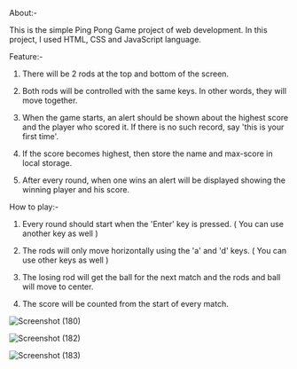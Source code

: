 About:-

This is the simple Ping Pong Game project of web development.
In this project, I used HTML, CSS and JavaScript language.

Feature:-

1. There will be 2 rods at the top and bottom of the screen.

2. Both rods will be controlled with the same keys. In other words, they will move together.

3. When the game starts, an alert should be shown about the highest score and the player who scored it. If there is no such record, say 'this is your first time'.

4. If the score becomes highest, then store the name and max-score in local storage.

5. After every round, when one wins an alert will be displayed showing the winning player and his score.

How to play:-

1. Every round should start when the 'Enter' key is pressed. ( You can use another key as well )

2. The rods will only move horizontally using the 'a' and 'd' keys. ( You can use other keys as well )

3. The losing rod will get the ball for the next match and the rods and ball will move to center.

4. The score will be counted from the start of every match.

![Screenshot (180)](https://user-images.githubusercontent.com/66356658/183273957-769d6f2b-55c2-47ba-8e26-673ddba149c6.png)

![Screenshot (182)](https://user-images.githubusercontent.com/66356658/183273967-82c8dd0f-5397-414b-8a1b-f2001d818031.png)

![Screenshot (183)](https://user-images.githubusercontent.com/66356658/183273973-7a17c157-90a5-4b31-8560-6afaa4ab02d6.png)
